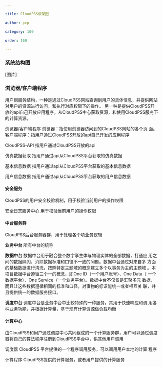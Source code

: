 ```yaml
---

title: CloudPSS框架图

author: pcp

category: 100

order: 100

---
```




### 系统结构图


[图片]

### 浏览器/客户端程序



用户侧服务结构，一种是通过CloudPSS网站查询到用户的具体信息，并提供网站
对用户的资源进行访问，和执行对应权限下的操作。 另一种是提供CloudPSS开
放的api自己开放应用程序，从CloudPSS中心获取资源，和使用CloudPSS服务下
的计算资源。

浏览器/客户端程序  浏览器：指使用浏览器访问到的CloudPSS网站的各个页
面。
   客户端程序：指用户通过CloudPSS开放的api自己开发的应用程序

CloudPSS-API 指用户通过CloudPSS开放的api

仿真数据获取 指用户通过api从CloudPSS平台获取的仿真数据

基本信息数据 指用户通过api从CloudPSS平台获取的基本信息数据

用户信息数据 指用户通过api从CloudPSS平台获取的用户信息数据

#### 安全服务


CloudPSS的用户安全校验机制，用于校验当前用户的操作权限


安全日志服务中心 用于校验当前用户的操作权限


#### 中台服务群


CloudPSS后台服务器群，用于处理各个项业务逻辑

 **业务中台** 所有中台的统称

**数据中台** 数据中台用于融合整个数字孪生体与物理实体的全部数据，打通应
用之间的数据隔阂，消除数据标准和口径不一致的问题。数据中台通过对来自多
方面的基础数据进行清洗，按照特定主题域的概念建立多个以事务为主的主题域
。本项目数据中台遵循三个一的概念，即One ID（一个用户账号）、One Data（
一个数据平台）、One Service（一个业务平台）。数据中台不仅仅是汇聚多元
数据，而且让这些数据遵循相同的标准和口径，对事物的标识能统一或者相互关
联，并且提供统一的数据服务接口。

 **调度中台** 调度中台是业务中台中比较特殊的一种服务，其用于快速响应和调
用各种业务功能，并根据计算量，基于现有计算资源做负载均衡


#### 计算中心


由CloudPSS和用户通过调度中心共同组成的一个计算服务群，用户可以通过调度
器将自己的算法程序注册到CloudPSS平台中，供其他用户调用

 调度器 CloudPSS 平台提供的一个程序调用服务，可以调用用户本地的计算
程序

计算程序 CloudPSS提供的计算服务，或者用户提供的计算服务
